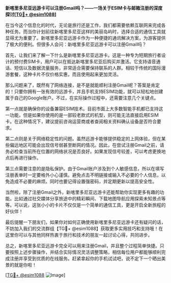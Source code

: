 **新喀里多尼亚远游卡可以注册Gmail吗？——一场关于ESIM卡与邮箱注册的深度探讨[[TG💪+ @esim1088](https://t.me/s/esim1088)]**

在当今这个信息化的时代，无论是旅行还是工作，我们都需要依赖互联网来完成各种任务。而当你计划前往新喀里多尼亚这样的美丽岛屿时，选择合适的通信工具就显得尤为重要了。新喀里多尼亚远游卡作为一种便捷的通讯解决方案，为游客提供了极大的便利。但很多人会问：新喀里多尼亚远游卡可以注册Gmail吗？

首先，让我们来了解一下什么是新喀里多尼亚远游卡。这是一种专为短期旅行者设计的预付费SIM卡，用户可以在抵达新喀里多尼亚后购买并激活。它支持语音通话、短信以及数据流量服务，非常适合需要保持联系的人群。相较于传统的国际漫游套餐，这种卡片不仅价格实惠，而且使用起来更加灵活。

那么问题来了，既然有了网络连接，是不是就能顺利注册Gmail呢？答案是肯定的！只要你拥有一张有效的远游卡，并且手机支持ESIM功能，就可以轻松地创建属于自己的Google账户。不过，在实际操作过程中，还需要注意几个关键点。

第一点就是确保你的设备兼容ESIM技术。目前市面上大多数智能手机都已支持这一功能，但是如果你使用的是一部较老款式的机型，则可能无法直接启用ESIM卡。在这种情况下，建议提前咨询运营商或者查阅相关资料确认设备是否符合要求。

第二点则是关于网络稳定性的问题。虽然远游卡能够提供稳定的上网体验，但在某些偏远地区可能会出现信号弱甚至断网的情况。因此，在尝试注册Gmail之前，请务必检查当前所在位置的网络状况是否良好。如果发现信号较差，可以考虑更换地点后再进行操作。

第三点需要注意的是隐私保护。由于Gmail账户涉及到个人敏感信息，所以在填写注册表单时一定要格外小心谨慎。避免点击不明链接或输入不必要的个人信息，以免造成不必要的麻烦。同时也要记得设置强密码，并定期更新以提高安全性。

当然啦，除了注册Gmail之外，新喀里多尼亚远游卡还能帮助你实现更多有趣的功能。比如通过社交媒体分享旅途中的精彩瞬间、下载地图导航应用探索未知景点等等。可以说，这张小小的卡片不仅仅是一个简单的通信工具，更是开启全新旅程的好伙伴！

最后提醒一下朋友们，如果你对如何正确使用新喀里多尼亚远游卡还有疑问的话，不妨加入我们的交流群组【TG💪+ @esim1088】获取更多实用技巧和支持哦！在这里你可以与其他同样热衷于旅行和技术的朋友一起讨论心得，共同进步。

总之，新喀里多尼亚远游卡完全可以用来注册Gmail，并且整个过程简单快捷。只要按照上述步骤操作，并结合实际情况灵活调整策略，相信每位用户都能够顺利完成注册并享受到优质的在线服务。赶紧拿起你的手机试试吧，说不定下一个晒出美景的就是你啦！

[[TG💪+ @esim1088](https://t.me/s/esim1088) ![Image](https://i.postimg.cc/4NQfJmqS/Snipaste-2025-05-13-00-14-12.png)]
